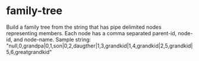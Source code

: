 # family-tree
Build a family tree from the string that has pipe delimited nodes representing members.
Each node has a comma separated parent-id, node-id, and node-name. 
Sample string: 
  "null,0,grandpa|0,1,son|0,2,daugther|1,3,grandkid|1,4,grandkid|2,5,grandkid|5,6,greatgrandkid"



